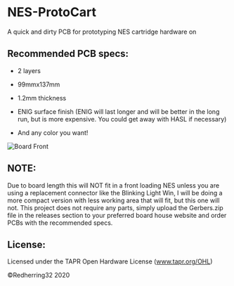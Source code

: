 # NES-ProtoCart
A quick and dirty PCB for prototyping NES cartridge hardware on
## Recommended PCB specs:

* 2 layers

* 99mmx137mm

* 1.2mm thickness

* ENIG surface finish (ENIG will last longer and will be better in the long run, but is more expensive. You could get away with HASL if necessary)

* And any color you want!

![Board Front](https://i.imgur.com/NHmWob2.png)

## NOTE:
Due to board length this will NOT fit in a front loading NES unless you are using a replacement connector like the Blinking Light Win, I will be doing a more compact version with less working area that will fit, but this one will not.
This project does not require any parts, simply upload the Gerbers.zip file in the releases section to your preferred board house website and order PCBs with the recommended specs.

## License:

Licensed under
the TAPR Open Hardware License (www.tapr.org/OHL)

©Redherring32 2020